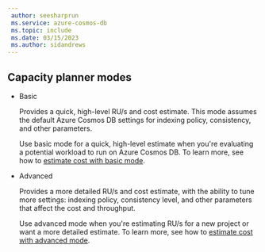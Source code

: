 ```yaml
---
 author: seesharprun
 ms.service: azure-cosmos-db
 ms.topic: include
 ms.date: 03/15/2023
 ms.author: sidandrews
---
```


## Capacity planner modes

- Basic

  Provides a quick, high-level RU/s and cost estimate. This mode assumes the default Azure Cosmos DB settings for indexing policy, consistency, and other parameters.

  Use basic mode for a quick, high-level estimate when you're evaluating a potential workload to run on Azure Cosmos DB. To learn more, see how to [estimate cost with basic mode](#basic-mode).

- Advanced

  Provides a more detailed RU/s and cost estimate, with the ability to tune more settings: indexing policy, consistency level, and other parameters that affect the cost and throughput.

  Use advanced mode when you're estimating RU/s for a new project or want a more detailed estimate. To learn more, see how to [estimate cost with advanced mode](#advanced-mode).
